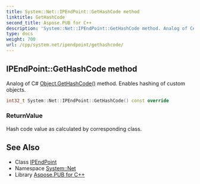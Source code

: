 ```yaml
---
title: System::Net::IPEndPoint::GetHashCode method
linktitle: GetHashCode
second_title: Aspose.PUB for C++
description: 'System::Net::IPEndPoint::GetHashCode method. Analog of C# Object.GetHashCode() method. Enables hashing of custom objects in C++.'
type: docs
weight: 700
url: /cpp/system.net/ipendpoint/gethashcode/
---
```

## IPEndPoint::GetHashCode method


Analog of C# [Object.GetHashCode()](../../../system/object/gethashcode/) method. Enables hashing of custom objects.

```cpp
int32_t System::Net::IPEndPoint::GetHashCode() const override
```


### ReturnValue

Hash code value as calculated by corresponding class.

## See Also

* Class [IPEndPoint](../)
* Namespace [System::Net](../../)
* Library [Aspose.PUB for C++](../../../)

